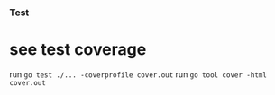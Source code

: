 ### Test
# see test coverage
run ```go test ./... -coverprofile cover.out```
run ```go tool cover -html cover.out```